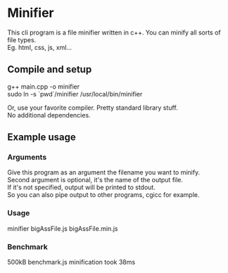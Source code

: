 # Minifier  
This cli program is a file minifier written in c++. You can minify all sorts of file types.  
Eg. html, css, js, xml...  
  
## Compile and setup 
g++ main.cpp -o minifier  
sudo ln -s \`pwd\`/minifier /usr/local/bin/minifier  
  
Or, use your favorite compiler. Pretty standard library stuff.  
No additional dependencies.
  
## Example usage  
### Arguments  
Give this program as an argument the filename you want to minify.  
Second argument is optional, it's the name of the output file.  
If it's not specified, output will be printed to stdout.  
So you can also pipe output to other programs, cgicc for example.  
  
### Usage  
minifier bigAssFile.js bigAssFile.min.js  
  
### Benchmark  
500kB benchmark.js minification took 38ms
